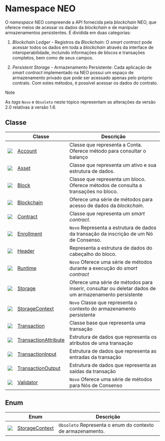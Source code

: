 # Namespace NEO

O *namespace* NEO compreende a API fornecida pela *blockchain* NEO, que oferece meios de acessar os dados da *blockchain* e de manipular armazenamentos persistentes. É dividida em duas categorias:

  1. *Blockchain Ledger* - Registros da *Blockchain*: O *smart contract* pode acessar todos os dados em toda a *blockchain* através da interface de interoperabilidade, incluindo informações de blocos e transações completos, bem como de seus campos.

  2. *Persistent Storage* - Armazenamento Persistente: Cada aplicação de *smart contract* implementado na NEO possui um espaço de armazenamento privado que pode ser acessado apenas pelo próprio contrato. Com estes métodos, é possível acessar os dados do contrato.

> [!Note] 
> As *tags* `Novo` e `Obsoleto` neste tópico representam as alterações da versão 2.0 relativas à versão 1.6.

## Classe

| | Classe | Descrição |
| ---------------------------------------- | ---------------------------------------- | ---------------------- |
| ![](https://i-msdn.sec.s-msft.com/dynimg/IC29808.jpeg) | [Account](neo/Account.md)          | Classe que representa a Conta. Oferece método para consultar o balanço      |
| ![](https://i-msdn.sec.s-msft.com/dynimg/IC29808.jpeg) | [Asset](neo/Asset.md)              | Classe que representa um ativo e sua estrutura de dados.         |
| ![](https://i-msdn.sec.s-msft.com/dynimg/IC29808.jpeg) | [Block](neo/Block.md)              | Classe que representa um bloco. Oferece métodos de consulta a transações no bloco.  |
| ![](https://i-msdn.sec.s-msft.com/dynimg/IC29808.jpeg) | [Blockchain](neo/Blockchain.md)    | Oferece uma série de métodos para acesso de dados da *blockchain*.    |
| ![](https://i-msdn.sec.s-msft.com/dynimg/IC29808.jpeg) | [Contract](neo/Contract.md)        | Classe que representa um *smart contract*.                |
| ![](https://i-msdn.sec.s-msft.com/dynimg/IC29808.jpeg) | [Enrollment](neo/Enrollment.md)    | `Novo` Representa a estrutura de dados da transação da inscrição de um Nó de Consenso. |
| ![](https://i-msdn.sec.s-msft.com/dynimg/IC29808.jpeg) | [Header](neo/Header.md)            | Representa a estrutura de dados do cabeçalho do bloco.           |
| ![](https://i-msdn.sec.s-msft.com/dynimg/IC29808.jpeg) | [Runtime](neo/Runtime.md)          | `Novo` Oferece uma série de métodos durante a execução do *smart contract*   |
| ![](https://i-msdn.sec.s-msft.com/dynimg/IC29808.jpeg) | [Storage](neo/Storage.md)          | Oferece uma série de métodos para inserir, consultar ou deletar dados de um armazenamento persistente   |
| ![](https://i-msdn.sec.s-msft.com/dynimg/IC29808.jpeg) | [StorageContext](neo/StorageContext.md) | `Novo` Classe que representa o contexto do armazenamento persistente  |
| ![](https://i-msdn.sec.s-msft.com/dynimg/IC29808.jpeg) | [Transaction](neo/Transaction.md)  |  Classe base que representa uma transação            |
| ![](https://i-msdn.sec.s-msft.com/dynimg/IC29808.jpeg) | [TransactionAttribute](neo/TransactionAttribute.md) | Estrutura de dados que representa os atributos de uma transação          |
| ![](https://i-msdn.sec.s-msft.com/dynimg/IC29808.jpeg) | [TransactionInput](neo/TransactionInput.md) | Estrutura de dados que representa as entradas da transação         |
| ![](https://i-msdn.sec.s-msft.com/dynimg/IC29808.jpeg) | [TransactionOutput](neo/TransactionOutput.md) | Estrutura de dados que representa as saídas da transação         |
| ![](https://i-msdn.sec.s-msft.com/dynimg/IC29808.jpeg) | [Validator](neo/Validator.md)      | `Novo` Oferece uma série de métodos para Nós de Consenso      |


## Enum

|  | Enum | Descrição |
| ---------------------------------------- | ---------------------------------------- | ----------------------- |
| ![](https://i-msdn.sec.s-msft.com/dynimg/IC134134.jpeg) | [StorageContext](neo/StorageContext2.md) | `Obsoleto`  Representa o enum do contexto de armazenamento. |
